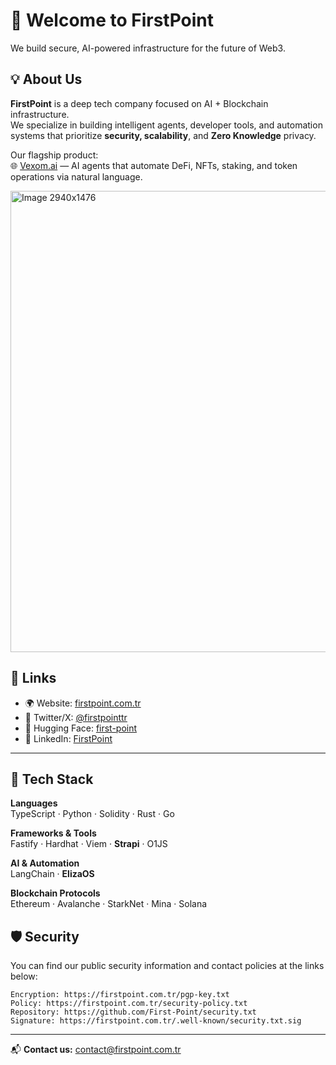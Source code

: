 # 👋 Welcome to FirstPoint

We build secure, AI-powered infrastructure for the future of Web3.

## 💡 About Us

**FirstPoint** is a deep tech company focused on AI + Blockchain infrastructure.  
We specialize in building intelligent agents, developer tools, and automation systems that prioritize **security, scalability**, and **Zero Knowledge** privacy.

Our flagship product:  
🌐 [Vexom.ai](https://vexom.ai) — AI agents that automate DeFi, NFTs, staking, and token operations via natural language.

<img width="1470" height="738" alt="Image 2940x1476" src="https://github.com/user-attachments/assets/a13b6eaf-4971-45ce-9924-5057fab896ae" />



## 🔗 Links

- 🌍 Website: [firstpoint.com.tr](https://firstpoint.com.tr/)
- 💬 Twitter/X: [@firstpointtr](https://x.com/firstpointtr)
- 🤖 Hugging Face: [first-point](https://huggingface.co/first-point)
- 💼 LinkedIn: [FirstPoint](https://www.linkedin.com/company/firstpoint-tr/)

---

## 🧠 Tech Stack

**Languages**  
TypeScript · Python · Solidity · Rust · Go 

**Frameworks & Tools**  
Fastify · Hardhat · Viem  · **Strapi** · O1JS

**AI & Automation**  
LangChain · **ElizaOS**

**Blockchain Protocols**  
Ethereum · Avalanche · StarkNet · Mina · Solana

## 🛡️ Security

You can find our public security information and contact policies at the links below:

```text
Encryption: https://firstpoint.com.tr/pgp-key.txt
Policy: https://firstpoint.com.tr/security-policy.txt
Repository: https://github.com/First-Point/security.txt
Signature: https://firstpoint.com.tr/.well-known/security.txt.sig
```
---

📬 **Contact us:**  contact@firstpoint.com.tr

